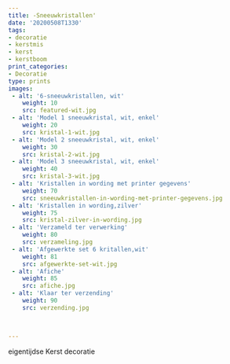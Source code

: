 ```yaml
---
title: -Sneeuwkristallen'
date: '20200508T1330'
tags:
- decoratie
- kerstmis
- kerst
- kerstboom
print_categories:
- Decoratie
type: prints
images:
 - alt: '6-sneeuwkristallen, wit'
    weight: 10
    src: featured-wit.jpg
 - alt: 'Model 1 sneeuwkristal, wit, enkel'
    weight: 20 
    src: kristal-1-wit.jpg
 - alt: 'Model 2 sneeuwkristal, wit, enkel'
    weight: 30 
    src: kristal-2-wit.jpg
 - alt: 'Model 3 sneeuwkristal, wit, enkel'
    weight: 40 
    src: kristal-3-wit.jpg
 - alt: 'Kristallen in wording met printer gegevens'
    weight: 70 
    src: sneeuwkristallen-in-wording-met-printer-gegevens.jpg
 - alt: 'Kristallen in wording,zilver'
    weight: 75 
    src: kristal-zilver-in-wording.jpg
 - alt: 'Verzameld ter verwerking'
    weight: 80 
    src: verzameling.jpg
 - alt: 'Afgewerkte set 6 kritallen,wit'
    weight: 81 
    src: afgewerkte-set-wit.jpg
 - alt: 'Afiche'
    weight: 85 
    src: afiche.jpg
 - alt: 'Klaar ter verzending'
    weight: 90 
    src: verzending.jpg
   


---
```

eigentijdse Kerst decoratie

